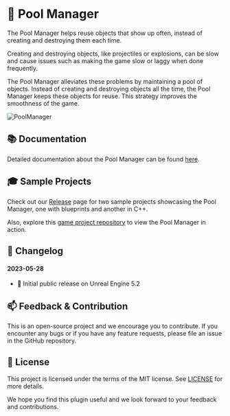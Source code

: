 # 🔄 Pool Manager

The Pool Manager helps reuse objects that show up often, instead of creating and destroying them each time.

Creating and destroying objects, like projectiles or explosions, can be slow and cause issues such as making the game slow or laggy when done frequently.

The Pool Manager alleviates these problems by maintaining a pool of objects. Instead of creating and destroying objects all the time, the Pool Manager keeps these objects for reuse. This strategy improves the smoothness of the game.

![PoolManager](https://github.com/JanSeliv/PoolManager/assets/20540872/b3df793b-059b-4bf1-a04f-d06289fad5b5)

## 📚 Documentation

Detailed documentation about the Pool Manager can be found [here](https://docs.google.com/document/d/1YxbIdc9lZRl5ozI7_1LTBfdzJWTwhxwz2RKA-r0Q4po).

## 🎓 Sample Projects

Check out our [Release](https://github.com/JanSeliv/PoolManager/releases) page for two sample projects showcasing the Pool Manager, one with blueprints and another in C++.

Also, explore this [game project repository](https://github.com/JanSeliv/Bomber) to view the Pool Manager in action.

## 📅 Changelog
#### 2023-05-28
- 🎉 Initial public release on Unreal Engine 5.2

## 📫 Feedback & Contribution

This is an open-source project and we encourage you to contribute. If you encounter any bugs or if you have any feature requests, please file an issue in the GitHub repository.

## 📜 License

This project is licensed under the terms of the MIT license. See [LICENSE](LICENSE) for more details.

We hope you find this plugin useful and we look forward to your feedback and contributions.
